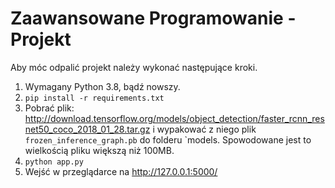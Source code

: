 # Zaawansowane Programowanie - Projekt

Aby móc odpalić projekt należy wykonać następujące kroki. 
1. Wymagany Python 3.8, bądź nowszy.
2. `pip install -r requirements.txt`
3. Pobrać plik: http://download.tensorflow.org/models/object_detection/faster_rcnn_resnet50_coco_2018_01_28.tar.gz i wypakować z niego plik `frozen_inference_graph.pb` do folderu `models. Spowodowane jest to wielkością pliku większą niż 100MB.
4. `python app.py`
5. Wejść w przeglądarce na http://127.0.0.1:5000/